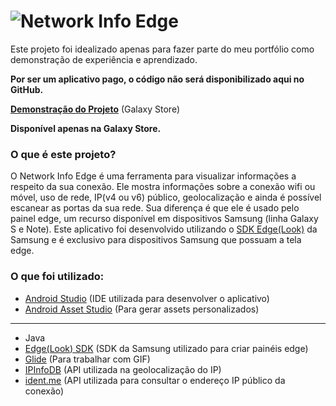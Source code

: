 # ![](https://img.samsungapps.com/content/dll2s57rsg/2020/0125/ENG/CoverImage_20200125181829359.png?raw=true "Network Info Edge")
Este projeto foi idealizado apenas para fazer parte do meu portfólio como demonstração de experiência e aprendizado.

**Por ser um aplicativo pago, o código não será disponibilizado aqui no GitHub.**

**[Demonstração do Projeto](http://apps.samsung.com/appquery/appDetail.as?appId=a98apps.networkinfoedge)** (Galaxy Store)

**Disponível apenas na Galaxy Store.**

### O que é este projeto?

O Network Info Edge é uma ferramenta para visualizar informações a respeito da sua conexão. Ele mostra informações sobre a conexão wifi ou móvel, uso de rede, IP(v4 ou v6) público, geolocalização e ainda é possível escanear as portas da sua rede. Sua diferença é que ele é usado pelo painel edge, um recurso disponível em dispositivos Samsung (linha Galaxy S e Note). Este aplicativo foi desenvolvido utilizando o [SDK Edge(Look)](https://developer.samsung.com/galaxy/edge) da Samsung e é exclusivo para dispositivos Samsung que possuam a tela edge.

### O que foi utilizado:

* [Android Studio](https://developer.android.com/studio) (IDE utilizada para desenvolver o aplicativo)
* [Android Asset Studio](http://romannurik.github.io/AndroidAssetStudio/index.html) (Para gerar assets personalizados)

<hr>

* Java
* [Edge(Look) SDK](https://developer.samsung.com/galaxy/edge) (SDK da Samsung utilizado para criar painéis edge)
* [Glide](https://github.com/bumptech/glide) (Para trabalhar com GIF)
* [IPInfoDB](https://ipinfodb.com/) (API utilizada na geolocalização do IP)
* [ident.me](https://api.ident.me/) (API utilizada para consultar o endereço IP público da conexão)

